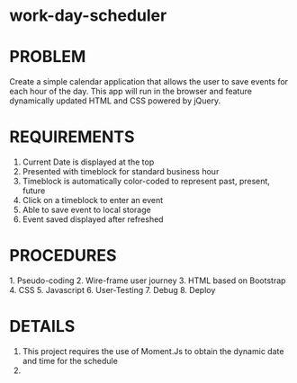 # work-day-scheduler


<h1>PROBLEM</h1>
  
Create a simple calendar application that allows the user to save events for each hour of the day. This app will run in the browser and feature dynamically updated HTML and CSS powered by jQuery.

<h1>REQUIREMENTS</h1>

1. Current Date is displayed at the top
2. Presented with timeblock for standard business hour
3. Timeblock is automatically color-coded to represent past, present, future
4. Click on a timeblock to enter an event
5. Able to save event to local storage
6. Event saved displayed after refreshed

<h1>PROCEDURES</h1>
1. Pseudo-coding
2. Wire-frame user journey
3. HTML based on Bootstrap
4. CSS
5. Javascript
6. User-Testing
7. Debug
8. Deploy


<h1>DETAILS</h1>

1. This project requires the use of Moment.Js to obtain the dynamic date and time for the schedule
2.



  

